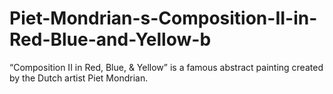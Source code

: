 # Piet-Mondrian-s-Composition-II-in-Red-Blue-and-Yellow-b
“Composition II in Red, Blue, &amp; Yellow” is a famous abstract painting created by the Dutch artist Piet Mondrian.

